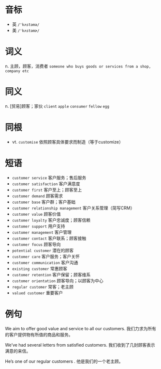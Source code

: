 # 音标

- 英 `/'kʌstəmə/`
- 美 `/'kʌstəmɚ/`

# 词义

n. 主顾，顾客，消费者
`someone who buys goods or services from a shop, company etc`

# 同义

n. [贸易]顾客；家伙
`client` `apple` `consumer` `fellow` `egg`

# 同根

- vt. `customise` 依照顾客具体要求而制造（等于customize）

# 短语

- `customer service` 客户服务；售后服务
- `customer satisfaction` 客户满意度
- `customer first` 客户至上；顾客至上
- `customer demand` 顾客需求
- `customer base` 客户群；客户基础
- `customer relationship management` 客户关系管理（简写CRM）
- `customer value` 顾客价值
- `customer loyalty` 客户忠诚度；顾客信赖
- `customer support` 用户支持
- `customer management` 客户管理
- `customer contact` 客户联系；顾客接触
- `customer focus` 顾客导向
- `potential customer` 潜在的顾客
- `customer care` 客户服务；客户关怀
- `customer communication` 客户沟通
- `existing customer` 常惠顾客
- `customer retention` 客户保留；顾客维系
- `customer orientation` 顾客导向；以顾客为中心
- `regular customer` 常客；老主顾
- `valued customer` 重要客户

# 例句

We aim to offer good value and service to all our customers.
我们力求为所有的客户提供物有所值的商品和服务。

We’ve had several letters from satisfied customers.
我们收到了几封顾客表示满意的来信。

He’s one of our regular customers .
他是我们的一个老主顾。


